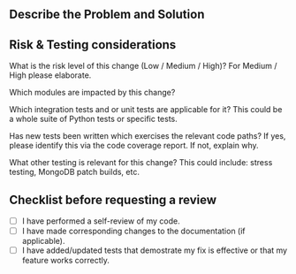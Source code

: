 ## Describe the Problem and Solution
<!-- Write 2-3 sentences summarising the reasons behind this change (this might be the problem you're solving, or the context around the request) and the solution you take. !-->  

## Risk & Testing considerations
What is the risk level of this change (Low / Medium / High)? For Medium / High please elaborate.

Which modules are impacted by this change?

Which integration tests and or unit tests are applicable for it? This could be a whole suite of Python tests or specific tests.

Has new tests been written which exercises the relevant code paths? If yes, please identify this via the code coverage report. If not, explain why.

What other testing is relevant for this change? This could include: stress testing, MongoDB patch builds, etc.

## Checklist before requesting a review

- [ ] I have performed a self-review of my code.
- [ ] I have made corresponding changes to the documentation (if applicable).
- [ ] I have added/updated tests that demostrate my fix is effective or that my feature works correctly.
